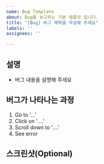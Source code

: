 ```yaml
---
name: Bug Template
about: Bug를 보고하는 기본 템플릿 입니다.
title: "[Bug] 버그 제목을 작성해 주세요"
labels: ''
assignees: ''

---
```


## 설명
- 버그 내용을 설명해 주세요

## 버그가 나타나는 과정
1. Go to '...'
2. Click on '....'
3. Scroll down to '....'
4. See error

## 스크린샷(Optional)
